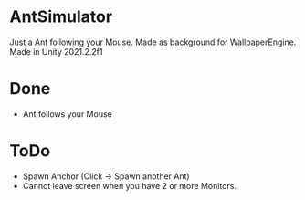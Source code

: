 # AntSimulator
Just a Ant following your Mouse. Made as background for WallpaperEngine.
Made in Unity 2021.2.2f1
# Done
- Ant follows your Mouse
# ToDo
- Spawn Anchor (Click -> Spawn another Ant)
- Cannot leave screen when you have 2 or more Monitors.
